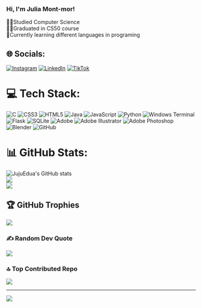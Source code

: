 ### Hi, I'm Julia Mont-mor!

👩‍💻Studied Computer Science</br>
👩‍🎓Graduated in CS50 course</br>
💭Currently learning different languages in programing</br>

## 🌐 Socials:
[![Instagram](https://img.shields.io/badge/Instagram-%23E4405F.svg?logo=Instagram&logoColor=white)](https://instagram.com/montmor_) [![LinkedIn](https://img.shields.io/badge/LinkedIn-%230077B5.svg?logo=linkedin&logoColor=white)](https://linkedin.com/julia-mont-mor) [![TikTok](https://img.shields.io/badge/TikTok-%23000000.svg?logo=TikTok&logoColor=white)](https://tiktok.com/@montmor__) 

# 💻 Tech Stack:
![C](https://img.shields.io/badge/c-%2300599C.svg?style=for-the-badge&logo=c&logoColor=white) ![CSS3](https://img.shields.io/badge/css3-%231572B6.svg?style=for-the-badge&logo=css3&logoColor=white) ![HTML5](https://img.shields.io/badge/html5-%23E34F26.svg?style=for-the-badge&logo=html5&logoColor=white) ![Java](https://img.shields.io/badge/java-%23ED8B00.svg?style=for-the-badge&logo=openjdk&logoColor=white) ![JavaScript](https://img.shields.io/badge/javascript-%23323330.svg?style=for-the-badge&logo=javascript&logoColor=%23F7DF1E) ![Python](https://img.shields.io/badge/python-3670A0?style=for-the-badge&logo=python&logoColor=ffdd54) ![Windows Terminal](https://img.shields.io/badge/Windows%20Terminal-%234D4D4D.svg?style=for-the-badge&logo=windows-terminal&logoColor=white) ![Flask](https://img.shields.io/badge/flask-%23000.svg?style=for-the-badge&logo=flask&logoColor=white) ![SQLite](https://img.shields.io/badge/sqlite-%2307405e.svg?style=for-the-badge&logo=sqlite&logoColor=white) ![Adobe](https://img.shields.io/badge/adobe-%23FF0000.svg?style=for-the-badge&logo=adobe&logoColor=white) ![Adobe Illustrator](https://img.shields.io/badge/adobe%20illustrator-%23FF9A00.svg?style=for-the-badge&logo=adobe%20illustrator&logoColor=white) ![Adobe Photoshop](https://img.shields.io/badge/adobe%20photoshop-%2331A8FF.svg?style=for-the-badge&logo=adobe%20photoshop&logoColor=white) ![Blender](https://img.shields.io/badge/blender-%23F5792A.svg?style=for-the-badge&logo=blender&logoColor=white) ![GitHub](https://img.shields.io/badge/github-%23121011.svg?style=for-the-badge&logo=github&logoColor=white) 
# 📊 GitHub Stats:
![JujuEdua's GitHub stats](https://github-readme-stats.vercel.app/api?username=jujuedua&show_icons=true&theme=tokyonight)<br/>
![](https://github-readme-streak-stats.herokuapp.com/?user=jujuedua&theme=tokyonight)<br/>
![](https://github-readme-stats.vercel.app/api/top-langs/?username=jujuedua&theme=tokyonight&include_all_commits=true&count_private=true&layout=compact)

## 🏆 GitHub Trophies
![](https://github-profile-trophy.vercel.app/?username=jujuedua&theme=tokyonight&no-frame=true&no-bg=false&margin-w=4)

### ✍️ Random Dev Quote
![](https://quotes-github-readme.vercel.app/api?type=horizontal&theme=tokyonight)

### 🔝 Top Contributed Repo
![](https://github-contributor-stats.vercel.app/api?username=jujuedua&limit=5&theme=tokyonight&combine_all_yearly_contributions=true)

---
[![](https://visitcount.itsvg.in/api?id=jujuedua&icon=2&color=1)](https://visitcount.itsvg.in)

<!-- Proudly created with GPRM ( https://gprm.itsvg.in ) -->
